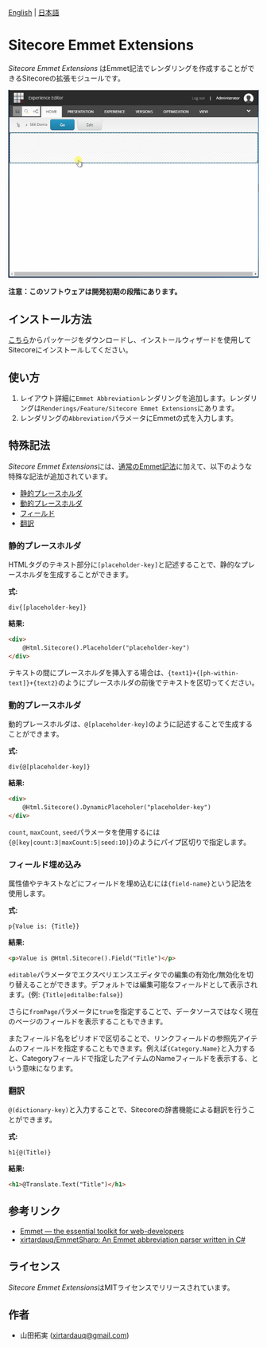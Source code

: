 ﻿[English](./README.md) | [日本語](./README.ja.md)

# Sitecore Emmet Extensions
*Sitecore Emmet Extensions* はEmmet記法でレンダリングを作成することができるSitecoreの拡張モジュールです。

![](./img/demo.gif)

**注意：このソフトウェアは開発初期の段階にあります。**

## インストール方法
[こちら](https://github.com/xirtardauq/flexible-container/releases)からパッケージをダウンロードし、インストールウィザードを使用してSitecoreにインストールしてください。

## 使い方
1. レイアウト詳細に`Emmet Abbreviation`レンダリングを追加します。レンダリングは`Renderings/Feature/Sitecore Emmet Extensions`にあります。
1. レンダリングの`Abbreviation`パラメータにEmmetの式を入力します。

## 特殊記法
*Sitecore Emmet Extensions*には、[通常のEmmet記法](https://github.com/xirtardauq/EmmetSharp)に加えて、以下のような特殊な記法が追加されています。

- [静的プレースホルダ](#user-content-静的プレースホルダ)
- [動的プレースホルダ](#user-content-動的プレースホルダ)
- [フィールド](#user-content-フィールド)
- [翻訳](#user-content-翻訳)

### 静的プレースホルダ
HTMLタグのテキスト部分に`[placeholder-key]`と記述することで、静的なプレースホルダを生成することができます。

**式:**
```
div{[placeholder-key]}
```

**結果:**
```html
<div>
    @Html.Sitecore().Placeholder("placeholder-key")
</div>
```

テキストの間にプレースホルダを挿入する場合は、`{text1}+{[ph-within-text]}+{text2}`のようにプレースホルダの前後でテキストを区切ってください。

### 動的プレースホルダ
動的プレースホルダは、`@[placeholder-key]`のように記述することで生成することができます。  

**式:**
```
div{@[placeholder-key]}
```

**結果:**
```html
<div>
    @Html.Sitecore().DynamicPlaceholer("placeholder-key")
</div>
```

`count`, `maxCount`, `seed`パラメータを使用するには`{@[key|count:3|maxCount:5|seed:10]}`のようにパイプ区切りで指定します。

### フィールド埋め込み
属性値やテキストなどにフィールドを埋め込むには`{field-name}`という記法を使用します。

**式:**
```
p{Value is: {Title}}
```

**結果:**
```html
<p>Value is @Html.Sitecore().Field("Title")</p>
```

`editable`パラメータでエクスペリエンスエディタでの編集の有効化/無効化を切り替えることができます。デフォルトでは編集可能なフィールドとして表示されます。(例: `{Title|editalbe:false}`)  

さらに`fromPage`パラメータに`true`を指定することで、データソースではなく現在のページのフィールドを表示することもできます。  

またフィールド名をピリオドで区切ることで、リンクフィールドの参照先アイテムのフィールドを指定することもできます。例えば`{Category.Name}`と入力すると、Categoryフィールドで指定したアイテムのNameフィールドを表示する、という意味になります。

### 翻訳
`@(dictionary-key)`と入力することで、Sitecoreの辞書機能による翻訳を行うことができます。

**式:**
```
h1{@(Title)}
```

**結果:**
```html
<h1>@Translate.Text("Title")</h1>
```

## 参考リンク
- [Emmet &#8212; the essential toolkit for web-developers](https://emmet.io/)
- [xirtardauq/EmmetSharp: An Emmet abbreviation parser written in C#](https://github.com/xirtardauq/EmmetSharp)

## ライセンス
*Sitecore Emmet Extensions*はMITライセンスでリリースされています。

## 作者
- 山田拓実 (xirtardauq@gmail.com)
